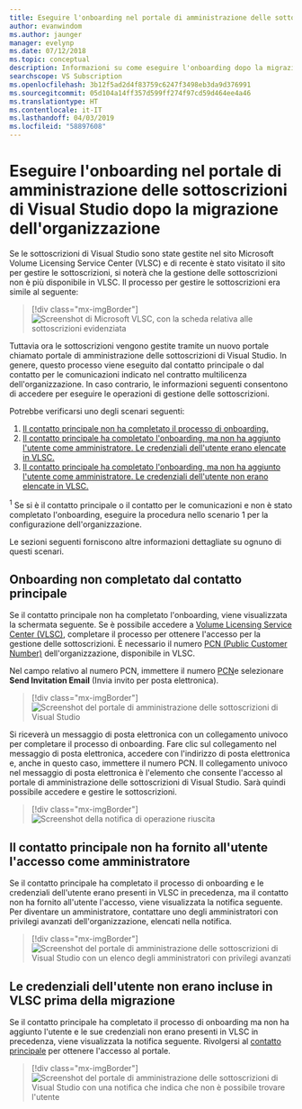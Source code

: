 ```yaml
---
title: Eseguire l'onboarding nel portale di amministrazione delle sottoscrizioni di Visual Studio dopo la migrazione
author: evanwindom
ms.author: jaunger
manager: evelynp
ms.date: 07/12/2018
ms.topic: conceptual
description: Informazioni su come eseguire l'onboarding dopo la migrazione dell'organizzazione nel portale di amministrazione delle sottoscrizioni di Visual Studio.
searchscope: VS Subscription
ms.openlocfilehash: 3b12f5ad2d4f83759c6247f3498eb3da9d376991
ms.sourcegitcommit: 05d104a14ff357d599ff274f97cd59d464ee4a46
ms.translationtype: HT
ms.contentlocale: it-IT
ms.lasthandoff: 04/03/2019
ms.locfileid: "58897608"
---
```

# <a name="onboard-to-the-visual-studio-subscriptions-administration-portal-after-your-organization-is-migrated"></a>Eseguire l'onboarding nel portale di amministrazione delle sottoscrizioni di Visual Studio dopo la migrazione dell'organizzazione

Se le sottoscrizioni di Visual Studio sono state gestite nel sito Microsoft Volume Licensing Service Center (VLSC) e di recente è stato visitato il sito per gestire le sottoscrizioni, si noterà che la gestione delle sottoscrizioni non è più disponibile in VLSC. Il processo per gestire le sottoscrizioni era simile al seguente:
> [!div class="mx-imgBorder"]
> ![Screenshot di Microsoft VLSC, con la scheda relativa alle sottoscrizioni evidenziata](_img/post-migration-onboarding/vlsc-subscriptions.png)

Tuttavia ora le sottoscrizioni vengono gestite tramite un nuovo portale chiamato portale di amministrazione delle sottoscrizioni di Visual Studio. In genere, questo processo viene eseguito dal contatto principale o dal contatto per le comunicazioni indicato nel contratto multilicenza dell'organizzazione. In caso contrario, le informazioni seguenti consentono di accedere per eseguire le operazioni di gestione delle sottoscrizioni.

Potrebbe verificarsi uno degli scenari seguenti:

1. [Il contatto principale non ha completato il processo di onboarding.](#onboarding-not-completed-by-primary-contact)
2. [Il contatto principale ha completato l'onboarding, ma non ha aggiunto l'utente come amministratore. Le credenziali dell'utente erano elencate in VLSC.](#primary-contact-did-not-provide-you-administrator-access)
3. [Il contatto principale ha completato l'onboarding, ma non ha aggiunto l'utente come amministratore. Le credenziali dell'utente non erano elencate in VLSC.](#your-credentials-were-not-listed-in-vlsc-prior-to-migration)

<sup>1</sup> Se si è il contatto principale o il contatto per le comunicazioni e non è stato completato l'onboarding, eseguire la procedura nello scenario 1 per la configurazione dell'organizzazione.

Le sezioni seguenti forniscono altre informazioni dettagliate su ognuno di questi scenari.

## <a name="onboarding-not-completed-by-primary-contact"></a>Onboarding non completato dal contatto principale

Se il contatto principale non ha completato l'onboarding, viene visualizzata la schermata seguente. Se è possibile accedere a [Volume Licensing Service Center (VLSC)](https://www.microsoft.com/Licensing/servicecenter/default.aspx), completare il processo per ottenere l'accesso per la gestione delle sottoscrizioni. È necessario il numero [PCN (Public Customer Number)](find-pcn.md) dell'organizzazione, disponibile in VLSC.

Nel campo relativo al numero PCN, immettere il numero [PCN](find-pcn.md)e selezionare **Send Invitation Email** (Invia invito per posta elettronica).
> [!div class="mx-imgBorder"]
> ![Screenshot del portale di amministrazione delle sottoscrizioni di Visual Studio](_img/post-migration-onboarding/send-invitation.png)

Si riceverà un messaggio di posta elettronica con un collegamento univoco per completare il processo di onboarding. Fare clic sul collegamento nel messaggio di posta elettronica, accedere con l'indirizzo di posta elettronica e, anche in questo caso, immettere il numero PCN. Il collegamento univoco nel messaggio di posta elettronica è l'elemento che consente l'accesso al portale di amministrazione delle sottoscrizioni di Visual Studio. Sarà quindi possibile accedere e gestire le sottoscrizioni.
> [!div class="mx-imgBorder"]
> ![Screenshot della notifica di operazione riuscita](_img/post-migration-onboarding/email-success.png)

## <a name="primary-contact-did-not-provide-you-administrator-access"></a>Il contatto principale non ha fornito all'utente l'accesso come amministratore

Se il contatto principale ha completato il processo di onboarding e le credenziali dell'utente erano presenti in VLSC in precedenza, ma il contatto non ha fornito all'utente l'accesso, viene visualizzata la notifica seguente. Per diventare un amministratore, contattare uno degli amministratori con privilegi avanzati dell'organizzazione, elencati nella notifica.
> [!div class="mx-imgBorder"]
> ![Screenshot del portale di amministrazione delle sottoscrizioni di Visual Studio con un elenco degli amministratori con privilegi avanzati](_img/post-migration-onboarding/admin-list.png)

## <a name="your-credentials-were-not-listed-in-vlsc-prior-to-migration"></a>Le credenziali dell'utente non erano incluse in VLSC prima della migrazione

Se il contatto principale ha completato il processo di onboarding ma non ha aggiunto l'utente e le sue credenziali non erano presenti in VLSC in precedenza, viene visualizzata la notifica seguente. Rivolgersi al [contatto principale](find-primary-contact.md) per ottenere l'accesso al portale.
> [!div class="mx-imgBorder"]
> ![Screenshot del portale di amministrazione delle sottoscrizioni di Visual Studio con una notifica che indica che non è possibile trovare l'utente](_img/post-migration-onboarding/cant-find-you.png)